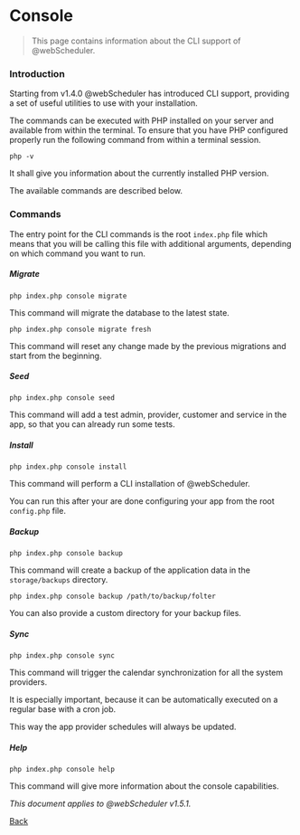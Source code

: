 # Console

> This page contains information about the CLI support of @webScheduler.

### Introduction

Starting from v1.4.0 @webScheduler has introduced CLI support, providing a set of useful utilities to use with your installation. 

The commands can be executed with PHP installed on your server and available from within the terminal. To ensure that you have PHP configured properly run the following command from within a terminal session. 

```
php -v
```

It shall give you information about the currently installed PHP version.

The available commands are described below.  

### Commands

The entry point for the CLI commands is the root `index.php` file which means that you will be calling this file with additional arguments, depending on which command you want to run. 

##### Migrate 

```
php index.php console migrate
```

This command will migrate the database to the latest state. 

```
php index.php console migrate fresh
```

This command will reset any change made by the previous migrations and start from the beginning. 

##### Seed

```
php index.php console seed
```

This command will add a test admin, provider, customer and service in the app, so that you can already run some tests.  

##### Install

```
php index.php console install
```

This command will perform a CLI installation of @webScheduler. 

You can run this after your are done configuring your app from the root `config.php` file. 

##### Backup 

```
php index.php console backup
```

This command will create a backup of the application data in the `storage/backups` directory. 


```
php index.php console backup /path/to/backup/folter
``` 

You can also provide a custom directory for your backup files. 


##### Sync

```
php index.php console sync
``` 

This command will trigger the calendar synchronization for all the system providers. 

It is especially important, because it can be automatically executed on a regular base with a cron job. 

This way the app provider schedules will always be updated. 


##### Help 

```
php index.php console help
``` 

This command will give more information about the console capabilities.

*This document applies to @webScheduler v1.5.1.*

[Back](readme.md)
